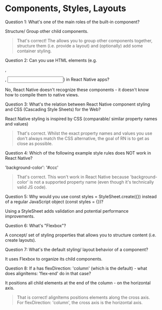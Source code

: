 # Components, Styles, Layouts

Question 1: What's one of the main roles of the built-in <View> component?

Structure/ Group other child components.

> That's correct! The <View> allows you to group other components together, structure them (i.e. provide a layout) and (optionally) add some container styling.

Question 2: Can you use HTML elements (e.g. <div>, <p>, <input>) in React Native apps?

No, React Native doesn't recognize these components - it doesn't know how to compile them to native views.

Question 3: What's the relation between React Native component styling and CSS (Cascading Style Sheets) for the Web?

React Native styling is inspired by CSS (comparable/ similar property names and values)

> That's correct. Whilst the exact property names and values you use don't always match the CSS alternative, the goal of RN is to get as close as possible.

Question 4: Which of the following example style rules does NOT work in React Native?

'background-color': '#ccc'

> That's correct. This won't work in React Native because 'background-color' is not a supported property name (even though it's technically valid JS code).

Question 5: Why would you use const styles = StyleSheet.create({}) instead of a regular JavaScript object (const styles = {})?

Using a StyleSheet adds validation and potential performance improvements.

Question 6:
What's "Flexbox"?

A concept/ set of styling properties that allows you to structure content (i.e. create layouts).

Question 7: What's the default styling/ layout behavior of a <View> component?

It uses Flexbox to organize its child components.

Question 8: If a <View> has flexDirection: 'column' (which is the default) - what does alignItems: 'flex-end' do in that case?

It positions all child elements at the end of the column - on the horizontal axis.

> That is correct! alignItems positions elements along the cross axis. For flexDirection: 'column', the cross axis is the horizontal axis.
